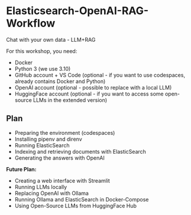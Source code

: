 # Elasticsearch-OpenAI-RAG-Workflow

Chat with your own data - LLM+RAG

For this workshop, you need:

- Docker
- Python 3 (we use 3.10)
- GitHub account + VS Code (optional - if you want to use codespaces, already contains Docker and Python)
- OpenAI account (optional - possible to replace with a local LLM)
- HuggingFace account (optional - if you want to access some open-source LLMs in the extended version)

## Plan

- Preparing the environment (codespaces)
- Installing pipenv and direnv
- Running ElasticSearch
- Indexing and retrieving documents with ElasticSearch
- Generating the answers with OpenAI

**Future Plan:**

- Creating a web interface with Streamlit
- Running LLMs locally
- Replacing OpenAI with Ollama
- Running Ollama and ElasticSearch in Docker-Compose
- Using Open-Source LLMs from HuggingFace Hub